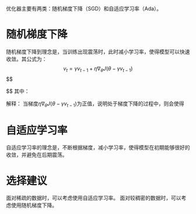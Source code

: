 优化器主要有两类：随机梯度下降（SGD）和自适应学习率（Ada）。
# 随机梯度下降
随机梯度下降到理念是，当训练出现震荡时，此时减小学习率，使得模型可以快速收敛。其公式为：
$$
v_{t}=\gamma v_{t-1}+\eta \nabla_{\theta} J\left(\theta-\gamma v_{t-1}\right)
$$
$$

$$
其中：

解释：
当梯度$\eta \nabla_{\theta} J\left(\theta-\gamma v_{t-1}\right)$为正值，说明处于梯度下降的过程中，则会使得

# 自适应学习率
自适应学习率的理念是，不断根据梯度，减小学习率，使得模型在初期能够很好的收敛，并避免在后期震荡。


# 选择建议
面对稀疏的数据时，可以考虑使用自适应学习率。
面对较稠密的数据时，可以考虑使用随机梯度下降。
